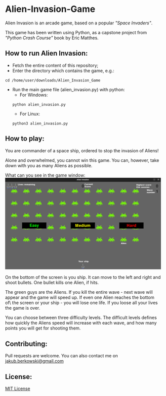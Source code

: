# Alien-Invasion-Game

Alien Invasion is an arcade game, based on a popular *"Space Invaders"*.

This game has been written using Python, as a capstone project from 
*"Python Crash Course"* book by Eric Matthes.

## How to run Alien Invasion:

* Fetch the entire content of this repository;
* Enter the directory which contains the game, e.g.:
```
cd /home/user/downloads/Alien_Invasion_Game
```
* Run the main game file (alien_invasion.py) with python:
    * For Windows:
    ```
    python alien_invasion.py
    ```
    * For Linux:
    ```
    python3 alien_invasion.py
    ```
## How to play:

You are commander of a space ship, ordered to stop the invasion of Aliens!

Alone and overwhelmed, you cannot win this game. You can, however, take down
with you as many Aliens as possible.

What can you see in the game window:
![](images/Gameplay.png)

On the bottom of the screen is you ship. It can move to the left and right and shoot bullets. One bullet kills one Alien, if hits.

The green guys are the Aliens. If you kill the entire wave - next wave will appear and the game will speed up. If even one Alien reaches the bottom of\ the screen or your ship - you will lose one life. If you loose all your lives the game is over.

You can choose between three difficulty levels. The difficult levels defines how quickly the Aliens speed will increase with each wave, and how many points you will get for shooting them.

## Contributing:

Pull requests are welcome. You can also contact me on jakub.berkowski@gmail.com

## License:

[MIT License](https://choosealicense.com/licenses/mit/)
